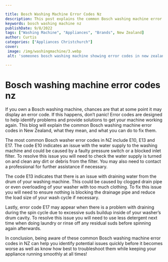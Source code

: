 ```yaml
---

title: Bosch Washing Machine Error Codes Nz
description: This post explains the common Bosch washing machine error codes in New Zealand, what they mean, and what you can do to fix them; so if your washing machine is displaying an error code, read on to find out how to fix it.
keywords: bosch washing machine nz
publishDate: 9/8/2022
tags: ["Washing Machine", "Appliances", "Brands", New Zealand]
author: Curtis
categories: ["Appliances Christchurch"]
cover: 
 image: /img/washingmachine/3.webp
 alt: 'someones bosch washing machine showing error codes in new zealand'

---
```


# Bosch washing machine error codes nz

If you own a Bosch washing machine, chances are that at some point it may display an error code. If this happens, don’t panic! Error codes are designed to help identify problems and provide solutions to get your machine working again. This blog will explain the common Bosch washing machine error codes in New Zealand, what they mean, and what you can do to fix them.

The most common Bosch washer error codes in NZ include E10, E13 and E17. The code E10 indicates an issue with the water supply to the washing machine and could be caused by a faulty pressure switch or a blocked inlet filter. To resolve this issue you will need to check the water supply is turned on and clean any dirt or debris from the filter. You may also need to contact a professional for further assistance if necessary. 

The code E13 indicates that there is an issue with draining water from the drum of your washing machine. This could be caused by clogged drain pipe or even overloading of your washer with too much clothing. To fix this issue you will need to ensure nothing is blocking the drainage pipe and reduce the load size of your wash cycle if necessary. 

Lastly, error code E17 may appear when there is a problem with draining during the spin cycle due to excessive suds buildup inside of your washer’s drum cavity. To resolve this issue you will need to use less detergent next time when doing laundry or rinse off any residual suds before spinning again afterwards. 

In conclusion, being aware of these common Bosch washing machine error codes in NZ can help you identify potential issues quickly before it becomes worse as well as know how best to troubleshoot them while keeping your appliance running smoothly at all times!